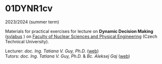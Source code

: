 # 01DYNR1cv
2023/2024 (summer term)

Materials for practical exercises for lecture on **Dynamic Decision Making** ([sylabus](https://bilakniha.cvut.cz/en/predmet7300706.html#gsc.tab=0)
) on [Faculty of Nuclear Sciences and Physical Engineering](https://www.fjfi.cvut.cz/en/) (Czech Technical University).

Lecturer: *doc. Ing. Tatiana V. Guy, Ph.D.* ([web](https://www.utia.cas.cz/people/guy)) \
Tutors: *doc. Ing. Tatiana V. Guy, Ph.D.* & *Bc. Aleksej Gaj* ([web](https://aleksejalex.4fan.cz/))





